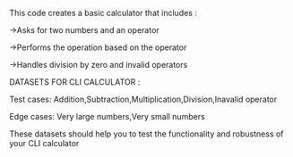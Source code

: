 This code creates a basic calculator that includes : 

->Asks for two numbers and an operator

->Performs the operation based on the operator

->Handles division by zero and invalid operators


DATASETS FOR CLI CALCULATOR :

Test cases: Addition,Subtraction,Multiplication,Division,Inavalid operator

Edge cases: Very large numbers,Very small numbers

These datasets should help you to test the functionality and robustness of your CLI calculator
